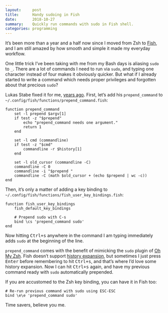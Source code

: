 ```yaml
---
layout:     post
title:      Handy sudoing in Fish
date:       2018-10-27
summary:    Quickly run commands with sudo in Fish shell.
categories: programming
---
```


It’s been more than a year and a half now since I moved from Zsh to
[Fish](https://fishshell.com/), and I am still amazed by how smooth and simple
it made my everyday workflow.

One little trick I’ve been taking with me from my Bash days is aliasing `sudo`
to `_`. There are a lot of commands I need to run via `sudo`, and typing one
character instead of four makes it obviously quicker. But what if I already
started to write a command which needs proper privileges and forgotten about
that precious `sudo`?

Lukas Stabe fixed it for me, [years
ago](https://github.com/fish-shell/fish-shell/issues/288#issuecomment-158704275).
First, let’s add his `prepend_command` to
`~/.config/fish/functions/prepend_command.fish`:

``` fish
function prepend_command
    set -l prepend $argv[1]
    if test -z "$prepend"
        echo "prepend_command needs one argument."
        return 1
    end

    set -l cmd (commandline)
    if test -z "$cmd"
        commandline -r $history[1]
    end

    set -l old_cursor (commandline -C)
    commandline -C 0
    commandline -i "$prepend "
    commandline -C (math $old_cursor + (echo $prepend | wc -c))
end
```

Then, it’s only a matter of adding a key binding to
`~/.config/fish/functions/fish_user_key_bindings.fish`:

``` fish
function fish_user_key_bindings
    fish_default_key_bindings

    # Prepend sudo with C-s
    bind \cs 'prepend_command sudo'
end
```

Now hitting <kbd>Ctrl+s</kbd> anywhere in the command I am typing immediately
adds `sudo` at the beginning of the line.

`prepend_command` comes with the benefit of mimicking the `sudo` plugin of [Oh
My
Zsh](https://github.com/robbyrussell/oh-my-zsh/blob/master/plugins/sudo/sudo.plugin.zsh).
Fish doesn’t support [history
expansion](https://fishshell.com/docs/current/faq.html#faq-history), but
sometimes I just press <kbd>Enter</kbd> before remembering to hit
<kbd>Ctrl+s</kbd>, and that’s where I’d love some history expansion. Now I can
hit <kbd>Ctrl+s</kbd> again, and have my previous command ready with `sudo`
automatically prepended.

If you are accustomed to the Zsh key binding, you can have it in Fish too:

``` fish
# Re-run previous command with sudo using ESC-ESC
bind \e\e 'prepend_command sudo'
```

Time savers, believe you me.
